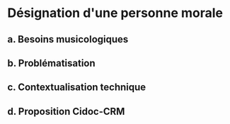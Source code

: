 # Désignation d'une personne morale

## a. Besoins musicologiques

## b. Problématisation

## c. Contextualisation technique

## d. Proposition Cidoc-CRM

